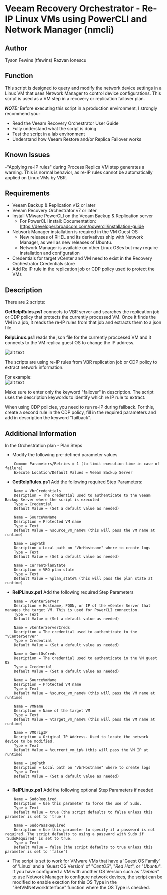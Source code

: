 # Veeam Recovery Orchestrator - Re-IP Linux VMs using PowerCLI and Network Manager (nmcli)

## Author

Tyson Fewins (tfewins)
Razvan Ionescu 

## Function

This script is designed to query and modify the network device settings in a Linux VM that uses Network Manager to control device configurations. This script is used as a VM step in a recovery or replication failover plan.

***NOTE:*** Before executing this script in a production environment, I strongly recommend you:

* Read the Veeam Recovery Orchestrator User Guide
* Fully understand what the script is doing
* Test the script in a lab environment
* Understand how Veeam Restore and/or Replica Failover works

## Known Issues

-"Applying re-IP rules" during Process Replica VM step generates a warning. This is normal behavior, as re-IP rules 
  cannot be automatically applied on Linux VMs by VBR.  

## Requirements

* Veeam Backup & Replication v12 or later
* Veeam Recovery Orchestrator v7 or later
* Install VMware PowerCLI on the Veeam Backup & Replication server
  * For PowerCLI install:
    Documentation:
	  https://developer.broadcom.com/powercli/installation-guide
* Network Manager installation is required in the VM Guest OS
  * New releases of RHEL and its derivatives ship with Network Manager, as well as new releases of Ubuntu.
  * Network Manager is available on other Linux OSes but may require installation and configuration
* Credentials for target vCenter and VM need to exist in the Recovery Orchestrator Credentials store
* Add Re IP rule in the replication job or CDP policy used to protect the VMs 

## Description

There are 2 scripts:  

**GetReIpRules.ps1** connects to VBR server and searches the replication job or CDP policy that protects the currently processed VM. 
Once it finds the VM in a job, it reads the re-IP rules from that job and extracts them to a json file.

**ReIpLinux.ps1** reads the json file for the currently proccesed VM and it connects to the VM replica guest OS to change the IP address. 

![alt text](reip_diagram.jpg)

The scripts are using re-IP rules from VBR replication job or CDP policy to extract network information. 

For example:  
![alt text](reip_rule_job.jpg)  

Make sure to enter only the keyword "failover" in description. The script uses the description keywords to identify which re IP rule to extract.  

When using CDP policies, you need to run re-IP during failback. For this, create a second rule in the CDP policy, fill in the required parameters and add in description the keyword "failback".


## Additional Information

In the Orchestration plan - Plan Steps

* Modify the following pre-defined parameter values
```
    Common Parameters/Retries = 1 (to limit execution time in case of failure)
    Execute Location/Default Values = Veeam Backup Server
```
* **GetReIpRules.ps1** Add the following required Step Parameters:
```
    Name = VbrCredentials
    Desription = The credential used to authenticate to the Veeam Backup Server where the script is executed
    Type = Credential
    Default Value = (Set a default value as needed)

    Name = SourceVmName
    Desription = Protected VM name
    Type = Text
    Default Value = %source_vm_name% (this will pass the VM name at runtime)

    Name = LogPath
    Desription = Local path on "VbrHostname" where to create logs
    Type = Text
    Default Value = (Set a default value as needed)

    Name = CurrentPlanState
    Desription = VRO plan state
    Type = Text
    Default Value = %plan_state% (this will pass the plan state at runtime)

```
* **ReIPLinux.ps1** Add the following required Step Parameters
```
    Name = vCenterServer
    Desription = Hostname, FQDN, or IP of the vCenter Server that manages the target VM. This is used for PowerCLI connection.
    Type = Text
    Default Value = (Set a default value as needed)

    Name = vCenterServerCreds
    Desription = The credential used to authenticate to the "vCenterServer"
    Type = Credential
    Default Value = (Set a default value as needed)

    Name = GuestOsCreds
    Desription = The credential used to authenticate in the VM guest OS
    Type = Credential
    Default Value = (Set a default value as needed)

    Name = SourceVmName
    Desription = Protected VM name
    Type = Text
    Default Value = %source_vm_name% (this will pass the VM name at runtime)

    Name = VMName
    Desription = Name of the target VM
    Type = Text
    Default Value = %target_vm_name% (this will pass the VM name at runtime)

    Name = VMOrigIP
    Desription = Original IP Address. Used to locate the network device to be modified. 
    Type = Text
    Default Value = %current_vm_ip% (this will pass the VM IP at runtime)

    Name = LogPath
    Desription = Local path on "VbrHostname" where to create logs
    Type = Text
    Default Value = (Set a default value as needed)
 
```
* **ReIPLinux.ps1** Add the following optional Step Parameters if needed
```
    Name = SudoRequired
    Desription = Use this parameter to force the use of Sudo. 
    Type = Text
    Default Value = true (the script defaults to false unless this parameter is set to 'true')

    Name = SudoPassRequired
    Desription = Use this parameter to specify if a password is not required. The script defaults to using a password with Sudo if 'SudoRequired' is set to true. 
    Type = Text
    Default Value = false (the script defaults to true unless this parameter is set to 'false')
```
* The script is set to work for VMware VMs that have a 'Guest OS Family' of 'Linux' and a 'Guest OS Version' of "*CentOS*", "*Red Hat*", or "*Ubuntu*". If you have configured a VM with another OS Version such as "*Debian*" to use Network Manager to configure network devices, the script can be modified to enable exection for this OS Type in the "SetVMNetworkInterface" function where the OS Type is checked.

